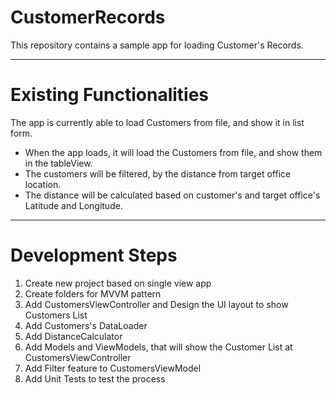 CustomerRecords
==============

This repository contains a sample app for loading Customer's Records.


---
# Existing Functionalities

The app is currently able to load Customers from file, and show it in list form.

* When the app loads, it will load the Customers from file, and show them in the tableView.
* The customers will be filtered, by the distance from target office location.
* The distance will be calculated based on customer's and target office's Latitude and Longitude.

---
# Development Steps

1. Create new project based on single view app
2. Create folders for MVVM pattern
3. Add CustomersViewController and Design the UI layout to show Customers List
4. Add Customers's DataLoader
5. Add DistanceCalculator
6. Add Models and ViewModels, that will show the Customer List at CustomersViewController
7. Add Filter feature to CustomersViewModel
8. Add Unit Tests to test the process


